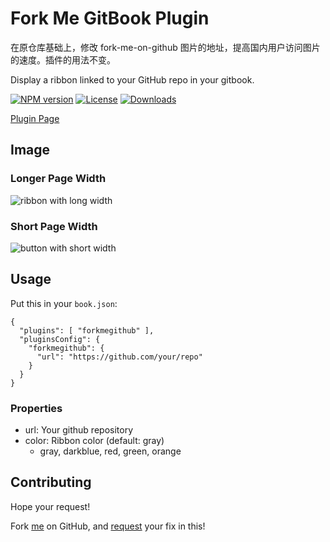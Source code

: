 # Fork Me GitBook Plugin

在原仓库基础上，修改 fork-me-on-github 图片的地址，提高国内用户访问图片的速度。插件的用法不变。

Display a ribbon linked to your GitHub repo in your gitbook.

[![NPM version][npm-image]][npm-url]
[![License][license-image]][license-url]
[![Downloads][downloads-image]][downloads-url]

[Plugin Page][plugin-url]

## Image

### Longer Page Width

![ribbon with long width][longver-png-url]

### Short Page Width

![button with short width][shortver-png-url]

## Usage

Put this in your `book.json`:

```
{
  "plugins": [ "forkmegithub" ],
  "pluginsConfig": {
    "forkmegithub": {
      "url": "https://github.com/your/repo"
    }
  }
}
```

### Properties

 * url: Your github repository
 * color: Ribbon color (default: gray)
   * gray, darkblue, red, green, orange

## Contributing

Hope your request!

Fork [me][github-url] on GitHub, and [request][github-pr-url] your fix in this!

[github-url]: https://github.com/wangding/gitbook-plugin-forkmegithub
[github-pr-url]: https://github.com/wangding/gitbook-plugin-forkmegithub/pulls
[npm-image]: https://img.shields.io/npm/v/gitbook-plugin-forkmegithub.svg?style=flat-square
[npm-url]: https://npmjs.org/package/gitbook-plugin-forkmegithubcn
[license-image]: https://img.shields.io/npm/l/gitbook-plugin-forkmegithub.svg?style=flat-square
[license-url]: https://github.com/wangding/gitbook-plugin-forkmegithub/blob/master/LICENSE
[downloads-image]: http://img.shields.io/npm/dm/gitbook-plugin-forkmegithubcn.svg?style=flat-square
[downloads-url]: https://npmjs.org/package/gitbook-plugin-forkmegithubcn
[plugin-url]: https://plugins.gitbook.com/plugin/forkmegithubcn
[longver-png-url]: https://cdn.jsdelivr.net/gh/wangding/gitbook-plugin-forkmegithub@master/docs/assets/longver.png
[shortver-png-url]: https://cdn.jsdelivr.net/gh/wangding/gitbook-plugin-forkmegithub@master/docs/assets/shortver.png

